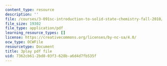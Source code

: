 ```yaml
---
content_type: resource
description: ''
file: /courses/3-091sc-introduction-to-solid-state-chemistry-fall-2010/7362cb612bd803f3628ba6d4d7fb535f_iRh3Kpgg0Uc.pdf
file_size: 19302
file_type: application/pdf
learning_resource_types: []
license: https://creativecommons.org/licenses/by-nc-sa/4.0/
ocw_type: OCWFile
resourcetype: Document
title: 3play pdf file
uid: 7362cb61-2bd8-03f3-628b-a6d4d7fb535f
---
```

